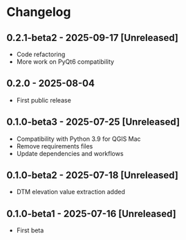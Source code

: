 # Changelog

## 0.2.1-beta2 - 2025-09-17 [Unreleased]

- Code refactoring
- More work on PyQt6 compatibility

## 0.2.0 - 2025-08-04

- First public release

## 0.1.0-beta3 - 2025-07-25 [Unreleased]

- Compatibility with Python 3.9 for QGIS Mac
- Remove requirements files
- Update dependencies and workflows

## 0.1.0-beta2 - 2025-07-18 [Unreleased]

- DTM elevation value extraction added

## 0.1.0-beta1 - 2025-07-16 [Unreleased]

- First beta
